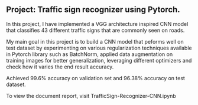 ## Project: Traffic sign recognizer using Pytorch.

In this project, I have implemented a VGG architecture inspired CNN model that classifies 43 different traffic signs that are commonly seen on roads. 

My main goal in this project is to build a CNN model that peforms well on test dataset by experimenting on various regularization techniques available in Pytorch library such as BatchNorm, applied data augmentation on training images for better generalization, leveraging different optimizers and check how it varies the end result accuracy. 

Achieved 99.6% accuracy on validation set and 96.38% accuracy on test dataset.

To view the document report, visit TrafficSign-Recognizer-CNN.ipynb
